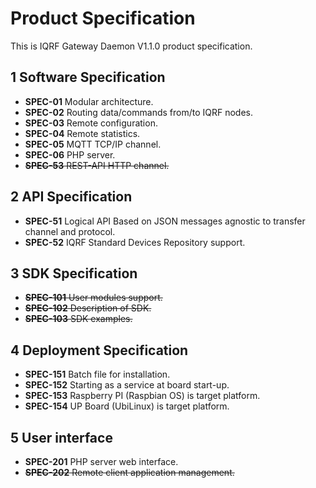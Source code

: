 # Product Specification

This is IQRF Gateway Daemon V1.1.0 product specification.

## 1 Software Specification

- **SPEC-01** Modular architecture.
- **SPEC-02** Routing data/commands from/to IQRF nodes.
- **SPEC-03** Remote configuration.
- **SPEC-04** Remote statistics.
- **SPEC-05** MQTT TCP/IP channel.
- **SPEC-06** PHP server.
- ~~**SPEC-53** REST-API HTTP channel.~~

## 2 API Specification

- **SPEC-51** Logical API Based on JSON messages agnostic to transfer channel and protocol.
- **SPEC-52** IQRF Standard Devices Repository support.

## 3 SDK Specification

- ~~**SPEC-101** User modules support.~~
- ~~**SPEC-102** Description of SDK.~~
- ~~**SPEC-103** SDK examples.~~

## 4 Deployment Specification

- **SPEC-151** Batch file for installation.
- **SPEC-152** Starting as a service at board start-up.
- **SPEC-153** Raspberry PI (Raspbian OS) is target platform.
- **SPEC-154** UP Board (UbiLinux) is target platform.

## 5 User interface

- **SPEC-201** PHP server web interface.
- ~~**SPEC-202** Remote client application management.~~
